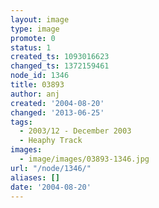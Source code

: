 ```yaml
---
layout: image
type: image
promote: 0
status: 1
created_ts: 1093016623
changed_ts: 1372159461
node_id: 1346
title: 03893
author: anj
created: '2004-08-20'
changed: '2013-06-25'
tags:
  - 2003/12 - December 2003
  - Heaphy Track
images:
  - image/images/03893-1346.jpg
url: "/node/1346/"
aliases: []
date: '2004-08-20'
---
```


